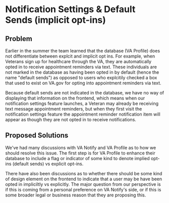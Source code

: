 # Notification Settings & Default Sends (implicit opt-ins)

## Problem
Earlier in the summer the team learned that the database (VA Profile) does not differentiate between explcit and implicit opt ins. For example, when Veterans sign up for healthcare through the VA, they are automatically opted in to receive appointment reminders via text. These individuals are not marked in the database as having been opted in by default (hence the name "default sends") as opposed to users who explcitily checked a box that used to exist on VA.gov for opting into appointment reminders via text. 

Because default sends are not indicated in the database, we have no way of displaying that information on the frontend, which means when our notification settings feature launches, a Veteran may already be receiving text message appointment reminders, but when they first visit the notification settings feature the appointment reminder notification item will appear as though they are not opted in to receive notifications. 


## Proposed Solutions
We've had many discussions with VA Notify and VA Profile as to how we should resolve this issue. The first step is for VA Profile to enhance their database to include a flag or indicator of some kind to denote implied opt-ins (default sends) vs explicit opt-ins.

There have also been discussions as to whether there should be some kind of design element on the frontend to indicate that a user may be have been opted in impliciltly vs explicitly. The major question from our perspective is if this is coming from a personal preference on VA Notify's side, or if this is some broader legal or business reason that they are proposing this.
